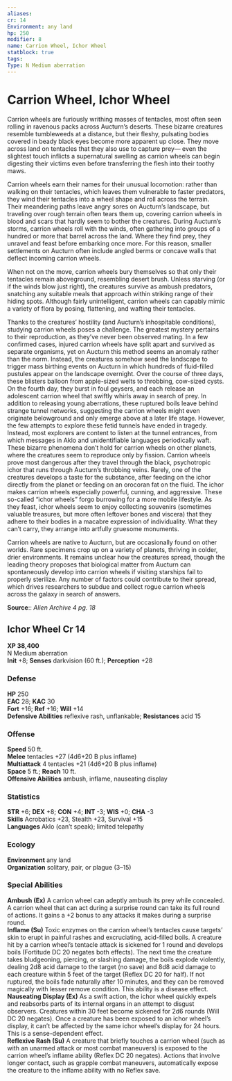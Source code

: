 ```yaml
---
aliases: 
cr: 14
Environment: any land  
hp: 250
modifier: 8
name: Carrion Wheel, Ichor Wheel
statblock: true
tags: 
Type: N Medium aberration  
---
```


# Carrion Wheel, Ichor Wheel

Carrion wheels are furiously writhing masses of tentacles, most often seen rolling in ravenous packs across Aucturn’s deserts. These bizarre creatures resemble tumbleweeds at a distance, but their fleshy, pulsating bodies covered in beady black eyes become more apparent up close. They move across land on tentacles that they also use to capture prey— even the slightest touch inflicts a supernatural swelling as carrion wheels can begin digesting their victims even before transferring the flesh into their toothy maws.

Carrion wheels earn their names for their unusual locomotion: rather than walking on their tentacles, which leaves them vulnerable to faster predators, they wind their tentacles into a wheel shape and roll across the terrain. Their meandering paths leave angry sores on Aucturn’s landscape, but traveling over rough terrain often tears them up, covering carrion wheels in blood and scars that hardly seem to bother the creatures. During Aucturn’s storms, carrion wheels roll with the winds, often gathering into groups of a hundred or more that barrel across the land. Where they find prey, they unravel and feast before embarking once more. For this reason, smaller settlements on Aucturn often include angled berms or concave walls that deflect incoming carrion wheels.

When not on the move, carrion wheels bury themselves so that only their tentacles remain aboveground, resembling desert brush. Unless starving (or if the winds blow just right), the creatures survive as ambush predators, snatching any suitable meals that approach within striking range of their hiding spots. Although fairly unintelligent, carrion wheels can capably mimic a variety of flora by posing, flattening, and wafting their tentacles.

Thanks to the creatures’ hostility (and Aucturn’s inhospitable conditions), studying carrion wheels poses a challenge. The greatest mystery pertains to their reproduction, as they’ve never been observed mating. In a few confirmed cases, injured carrion wheels have split apart and survived as separate organisms, yet on Aucturn this method seems an anomaly rather than the norm. Instead, the creatures somehow seed the landscape to trigger mass birthing events on Aucturn in which hundreds of fluid-filled pustules appear on the landscape overnight. Over the course of three days, these blisters balloon from apple-sized welts to throbbing, cow-sized cysts. On the fourth day, they burst in foul geysers, and each release an adolescent carrion wheel that swiftly whirls away in search of prey. In addition to releasing young aberrations, these ruptured boils leave behind strange tunnel networks, suggesting the carrion wheels might even originate belowground and only emerge above at a later life stage. However, the few attempts to explore these fetid tunnels have ended in tragedy. Instead, most explorers are content to listen at the tunnel entrances, from which messages in Aklo and unidentifiable languages periodically waft. These bizarre phenomena don’t hold for carrion wheels on other planets, where the creatures seem to reproduce only by fission. Carrion wheels prove most dangerous after they travel through the black, psychotropic ichor that runs through Aucturn’s throbbing veins. Rarely, one of the creatures develops a taste for the substance, after feeding on the ichor directly from the planet or feeding on an orocoran fat on the fluid. The ichor makes carrion wheels especially powerful, cunning, and aggressive. These so-called “ichor wheels” forgo burrowing for a more mobile lifestyle. As they feast, ichor wheels seem to enjoy collecting souvenirs (sometimes valuable treasures, but more often leftover bones and viscera) that they adhere to their bodies in a macabre expression of individuality. What they can’t carry, they arrange into artfully gruesome monuments.

Carrion wheels are native to Aucturn, but are occasionally found on other worlds. Rare specimens crop up on a variety of planets, thriving in colder, drier environments. It remains unclear how the creatures spread, though the leading theory proposes that biological matter from Aucturn can spontaneously develop into carrion wheels if visiting starships fail to properly sterilize. Any number of factors could contribute to their spread, which drives researchers to subdue and collect rogue carrion wheels across the galaxy in search of answers.

**Source**:: _Alien Archive 4 pg. 18_

## Ichor Wheel Cr 14

**XP 38,400**  
N Medium aberration  
**Init** +8; **Senses** darkvision (60 ft.); **Perception** +28  

### Defense

**HP** 250  
**EAC** 28; **KAC** 30  
**Fort** +16; **Ref** +16; **Will** +14  
**Defensive Abilities** reflexive rash, unflankable; **Resistances** acid 15  

### Offense

**Speed** 50 ft.  
**Melee** tentacles +27 (4d6+20 B plus inflame)  
**Multiattack** 4 tentacles +21 (4d6+20 B plus inflame)  
**Space** 5 ft.; **Reach** 10 ft.  
**Offensive Abilities** ambush, inflame, nauseating display

### Statistics

**STR** +6; **DEX** +8; **CON** +4; **INT** -3; **WIS** +0; **CHA** -3  
**Skills** Acrobatics +23, Stealth +23, Survival +15  
**Languages** Aklo (can’t speak); limited telepathy

### Ecology

**Environment** any land  
**Organization** solitary, pair, or plague (3–15)

### Special Abilities

**Ambush (Ex)** A carrion wheel can adeptly ambush its prey while concealed. A carrion wheel that can act during a surprise round can take its full round of actions. It gains a +2 bonus to any attacks it makes during a surprise round.  
**Inflame (Su)** Toxic enzymes on the carrion wheel’s tentacles cause targets’ skin to erupt in painful rashes and excruciating, acid-filled boils. A creature hit by a carrion wheel’s tentacle attack is sickened for 1 round and develops boils (Fortitude DC 20 negates both effects). The next time the creature takes bludgeoning, piercing, or slashing damage, the boils explode violently, dealing 2d8 acid damage to the target (no save) and 8d8 acid damage to each creature within 5 feet of the target (Reflex DC 20 for half). If not ruptured, the boils fade naturally after 10 minutes, and they can be removed magically with lesser remove condition. This ability is a disease effect.  
**Nauseating Display (Ex)** As a swift action, the ichor wheel quickly expels and reabsorbs parts of its internal organs in an attempt to disgust observers. Creatures within 30 feet become sickened for 2d6 rounds (Will DC 20 negates). Once a creature has been exposed to an ichor wheel’s display, it can’t be affected by the same ichor wheel’s display for 24 hours. This is a sense-dependent effect.  
**Reflexive Rash (Su)** A creature that briefly touches a carrion wheel (such as with an unarmed attack or most combat maneuvers) is exposed to the carrion wheel’s inflame ability (Reflex DC 20 negates). Actions that involve longer contact, such as grapple combat maneuvers, automatically expose the creature to the inflame ability with no Reflex save.
